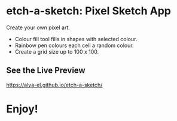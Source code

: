# etch-a-sketch: Pixel Sketch App
Create your own pixel art.

- Colour fill tool fills in shapes with selected colour.
- Rainbow pen colours each cell a random colour.
- Create a grid size up to 100 x 100.

## See the Live Preview
https://alya-el.github.io/etch-a-sketch/

# Enjoy!
